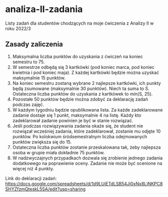 # analiza-II-zadania
Listy zadań dla studentów chodzących na moje ćwiczenia z Analizy II w roku 2022/3

## Zasady zaliczenia

1. Maksymalna liczba punktów do uzyskania z ćwiczeń na koniec semestru to 75. 
2. W semestrze odbędą się 3 kartkówki (pod koniec marca, pod koniec
   kwietnia i pod koniec maja). Z każdej kartkówki będzie można uzyskać
   maksymalnie 15 punktów.
3. Na koniec semestru zostaną wybrane 2 najlepsze kartkówki, ich punkty
   będą zsumowane (maksymalnie 30 punktów). Niech ta suma to S.
   Ostateczna liczba punktów do uzyskania z kartkówek to min(S, 25).
4. Pozostałe 50 punktów będzie można zdobyć za deklarację zadań podczas
   zajęć.
5. W każdym tygodniu będzie opublikowana lista. Za każde zadeklarowane
   zadanie dostaje się 1 punkt, maksymalnie 4 na listę. Każdy kto
   zadeklarował zadanie powinien je być w stanie rozwiązać.
6. Jeśli podczas rozwiązywania zadania okaże się, że student nie
   rozwiązał wcześniej zadania, które zadeklarował, zostanie mu odjęte 10
   punktów. Po kolokwium śródsemestralnym liczba odejmowanych punktów
   zwiększa się do 15.
7. Ostateczna liczba punktów zostanie przeskalowana tak, żeby najlepsza
   osoba w grupie miała dokładnie 75 punktów.
8. W nadzwyczajnych przypadkach dozwala się zrobienie jednego zadania
   dodatkowego na poprawienie oceny. Zadanie nie może być ocenione na
   więcej niż 4 punkty.

   
Link do deklaracji zadań: <https://docs.google.com/spreadsheets/d/1d9LUiETdLSB54Jj0xNx8LjNKPC8SHYZfzmQteskL5SA/edit?usp=sharing>

